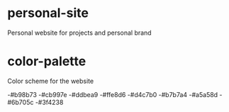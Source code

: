 # personal-site
Personal website for projects and personal brand

# color-palette
Color scheme for the website

 -#b98b73
 -#cb997e
 -#ddbea9
 -#ffe8d6
 -#d4c7b0
 -#b7b7a4
 -#a5a58d
 -#6b705c
 -#3f4238

 